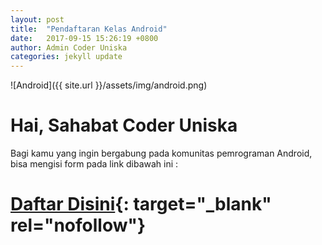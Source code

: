 ```yaml
---
layout: post
title:  "Pendaftaran Kelas Android"
date:   2017-09-15 15:26:19 +0800
author: Admin Coder Uniska
categories: jekyll update
---
```

![Android]({{ site.url }}/assets/img/android.png)
# Hai, Sahabat Coder Uniska

Bagi kamu yang ingin bergabung pada komunitas pemrograman Android, bisa mengisi form pada link dibawah ini :

# [Daftar Disini](https://goo.gl/forms/WcmqYl7MiKhOuINg1 "Title"){: target="_blank" rel="nofollow"}